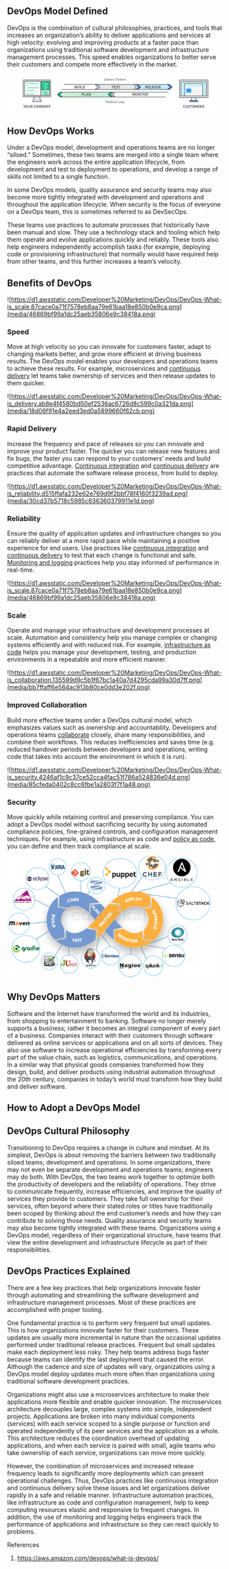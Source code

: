 ## DevOps Model Defined

DevOps is the combination of cultural philosophies, practices, and tools that increases an organization’s ability to deliver applications and services at high velocity: evolving and improving products at a faster pace than organizations using traditional software development and infrastructure management processes. This speed enables organizations to better serve their customers and compete more effectively in the market.

![What is DevOps?](media/6c5ac64a2a0e49285b71329fd54f98a5.png)

## How DevOps Works

Under a DevOps model, development and operations teams are no longer “siloed.” Sometimes, these two teams are merged into a single team where the engineers work across the entire application lifecycle, from development and test to deployment to operations, and develop a range of skills not limited to a single function.

In some DevOps models, quality assurance and security teams may also become more tightly integrated with development and operations and throughout the application lifecycle. When security is the focus of everyone on a DevOps team, this is sometimes referred to as DevSecOps.

These teams use practices to automate processes that historically have been manual and slow. They use a technology stack and tooling which help them operate and evolve applications quickly and reliably. These tools also help engineers independently accomplish tasks (for example, deploying code or provisioning infrastructure) that normally would have required help from other teams, and this further increases a team’s velocity.

## Benefits of DevOps

![https://d1.awsstatic.com/Developer%20Marketing/DevOps/DevOps-What-is_scale.87cace0a71f7578eb8aa79e61baa18e850b0e9ca.png](media/46869bf99a1dc25aeb35806e9c38418a.png)

### Speed

Move at high velocity so you can innovate for customers faster, adapt to changing markets better, and grow more efficient at driving business results. The DevOps model enables your developers and operations teams to achieve these results. For example, microservices and [continuous delivery](https://aws.amazon.com/devops/continuous-delivery/) let teams take ownership of services and then release updates to them quicker.

![https://d1.awsstatic.com/Developer%20Marketing/DevOps/DevOps-What-is_delivery.ab8e4f4580bd50ef2536ac6726d8c599c0a321da.png](media/18d06f91e4a2eed3ed0a5899660f62cb.png)

### Rapid Delivery

Increase the frequency and pace of releases so you can innovate and improve your product faster. The quicker you can release new features and fix bugs, the faster you can respond to your customers’ needs and build competitive advantage. [Continuous integration](https://aws.amazon.com/devops/continuous-integration/) and [continuous delivery](https://aws.amazon.com/devops/continuous-delivery/) are practices that automate the software release process, from build to deploy.

![https://d1.awsstatic.com/Developer%20Marketing/DevOps/DevOps-What-is_reliability.d515ffafa232e62e769d9f2bbf78f4160f3239ad.png](media/30cd37b5718c5985c636360379911e1d.png)

### Reliability

Ensure the quality of application updates and infrastructure changes so you can reliably deliver at a more rapid pace while maintaining a positive experience for end users. Use practices like [continuous integration](https://aws.amazon.com/devops/continuous-integration/) and [continuous delivery](https://aws.amazon.com/devops/continuous-delivery/) to test that each change is functional and safe. [Monitoring and logging](https://aws.amazon.com/devops/what-is-devops/#monitoring) practices help you stay informed of performance in real-time.

![https://d1.awsstatic.com/Developer%20Marketing/DevOps/DevOps-What-is_scale.87cace0a71f7578eb8aa79e61baa18e850b0e9ca.png](media/46869bf99a1dc25aeb35806e9c38418a.png)

### Scale

Operate and manage your infrastructure and development processes at scale. Automation and consistency help you manage complex or changing systems efficiently and with reduced risk. For example, [infrastructure as code](https://aws.amazon.com/devops/what-is-devops/#iac) helps you manage your development, testing, and production environments in a repeatable and more efficient manner.

![https://d1.awsstatic.com/Developer%20Marketing/DevOps/DevOps-What-is_collaboration.135599d9c5b1f67bc1a40a7d4295cda99a30d7ff.png](media/bb7ffaff6e564ac913b80ce0dd3e202f.png)

### Improved Collaboration

Build more effective teams under a DevOps cultural model, which emphasizes values such as ownership and accountability. Developers and operations teams [collaborate](https://aws.amazon.com/devops/what-is-devops/#communication) closely, share many responsibilities, and combine their workflows. This reduces inefficiencies and saves time (e.g. reduced handover periods between developers and operations, writing code that takes into account the environment in which it is run).

![https://d1.awsstatic.com/Developer%20Marketing/DevOps/DevOps-What-is_security.4246af1c9c37ce52cca4fac51f786a524836e04d.png](media/85cfeda0402c8cc6fbe1a2803f7f1a48.png)

### Security

Move quickly while retaining control and preserving compliance. You can adopt a DevOps model without sacrificing security by using automated compliance policies, fine-grained controls, and configuration management techniques. For example, using infrastructure as code and [policy as code](https://aws.amazon.com/devops/what-is-devops/#policyascode), you can define and then track compliance at scale.

![](media/51ae14432c64fc3c1751432dca4d9eaa.png)

## Why DevOps Matters

Software and the Internet have transformed the world and its industries, from shopping to entertainment to banking. Software no longer merely supports a business; rather it becomes an integral component of every part of a business. Companies interact with their customers through software delivered as online services or applications and on all sorts of devices. They also use software to increase operational efficiencies by transforming every part of the value chain, such as logistics, communications, and operations. In a similar way that physical goods companies transformed how they design, build, and deliver products using industrial automation throughout the 20th century, companies in today’s world must transform how they build and deliver software.

## How to Adopt a DevOps Model

## DevOps Cultural Philosophy

Transitioning to DevOps requires a change in culture and mindset. At its simplest, DevOps is about removing the barriers between two traditionally siloed teams, development and operations. In some organizations, there may not even be separate development and operations teams; engineers may do both. With DevOps, the two teams work together to optimize both the productivity of developers and the reliability of operations. They strive to communicate frequently, increase efficiencies, and improve the quality of services they provide to customers. They take full ownership for their services, often beyond where their stated roles or titles have traditionally been scoped by thinking about the end customer’s needs and how they can contribute to solving those needs. Quality assurance and security teams may also become tightly integrated with these teams. Organizations using a DevOps model, regardless of their organizational structure, have teams that view the entire development and infrastructure lifecycle as part of their responsibilities.

## DevOps Practices Explained

There are a few key practices that help organizations innovate faster through automating and streamlining the software development and infrastructure management processes. Most of these practices are accomplished with proper tooling.

One fundamental practice is to perform very frequent but small updates. This is how organizations innovate faster for their customers. These updates are usually more incremental in nature than the occasional updates performed under traditional release practices. Frequent but small updates make each deployment less risky. They help teams address bugs faster because teams can identify the last deployment that caused the error. Although the cadence and size of updates will vary, organizations using a DevOps model deploy updates much more often than organizations using traditional software development practices.

Organizations might also use a microservices architecture to make their applications more flexible and enable quicker innovation. The microservices architecture decouples large, complex systems into simple, independent projects. Applications are broken into many individual components (services) with each service scoped to a single purpose or function and operated independently of its peer services and the application as a whole. This architecture reduces the coordination overhead of updating applications, and when each service is paired with small, agile teams who take ownership of each service, organizations can move more quickly.

However, the combination of microservices and increased release frequency leads to significantly more deployments which can present operational challenges. Thus, DevOps practices like continuous integration and continuous delivery solve these issues and let organizations deliver rapidly in a safe and reliable manner. Infrastructure automation practices, like infrastructure as code and configuration management, help to keep computing resources elastic and responsive to frequent changes. In addition, the use of monitoring and logging helps engineers track the performance of applications and infrastructure so they can react quickly to problems.

References

1.  https://aws.amazon.com/devops/what-is-devops/
